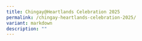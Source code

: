 ```yaml
---
title: Chingay@Heartlands Celebration 2025
permalink: /chingay-heartlands-celebration-2025/
variant: markdown
description: ""
---
```

